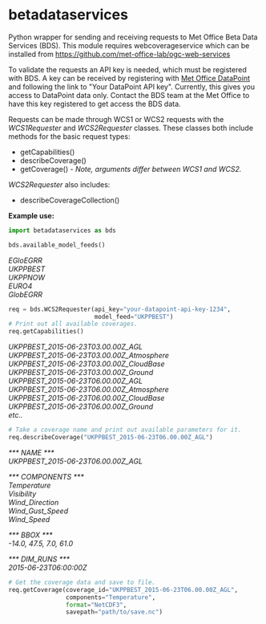 # betadataservices

Python wrapper for sending and receiving requests to Met Office Beta Data
Services (BDS). This module requires webcoverageservice which can be
installed from https://github.com/met-office-lab/ogc-web-services

To validate the requests an API key is needed, which must be registered with
BDS. A key can be received by registering with
[Met Office DataPoint](www.metoffice.gov.uk/datapoint/) and following the
link to "Your DataPoint API key". Currently, this gives you access to DataPoint
data only. Contact the BDS team at the Met Office to have this key registered
to get access the BDS data.

Requests can be made through WCS1 or WCS2 requests with the _WCS1Requester_
and _WCS2Requester_ classes.
These classes both include methods for the basic request types:

* getCapabilities()
* describeCoverage()
* getCoverage() - _Note, arguments differ between WCS1 and WCS2._

_WCS2Requester_ also includes:

* describeCoverageCollection()

**Example use:**

```python
import betadataservices as bds

bds.available_model_feeds()
```
_EGloEGRR  
UKPPBEST  
UKPPNOW  
EURO4  
GlobEGRR_  
```python
req = bds.WCS2Requester(api_key="your-datapoint-api-key-1234",
                        model_feed="UKPPBEST")
# Print out all available coverages.
req.getCapabilities()
```

_UKPPBEST_2015-06-23T03.00.00Z_AGL  
UKPPBEST_2015-06-23T03.00.00Z_Atmosphere  
UKPPBEST_2015-06-23T03.00.00Z_CloudBase  
UKPPBEST_2015-06-23T03.00.00Z_Ground  
UKPPBEST_2015-06-23T06.00.00Z_AGL  
UKPPBEST_2015-06-23T06.00.00Z_Atmosphere  
UKPPBEST_2015-06-23T06.00.00Z_CloudBase  
UKPPBEST_2015-06-23T06.00.00Z_Ground  
etc.._  

```python
# Take a coverage name and print out available parameters for it.
req.describeCoverage("UKPPBEST_2015-06-23T06.00.00Z_AGL")
```

_*** NAME ***_  
_UKPPBEST_2015-06-23T06.00.00Z_AGL_  

_*** COMPONENTS ***_  
_Temperature_  
_Visibility_  
_Wind_Direction_  
_Wind_Gust_Speed_  
_Wind_Speed_  

_*** BBOX ***_  
_-14.0, 47.5, 7.0, 61.0_  

_*** DIM_RUNS ***_  
_2015-06-23T06:00:00Z_  

```python
# Get the coverage data and save to file.
req.getCoverage(coverage_id="UKPPBEST_2015-06-23T06.00.00Z_AGL",
                components="Temperature",
                format="NetCDF3",
                savepath="path/to/save.nc")

```
